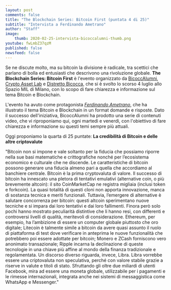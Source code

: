 ```yaml
---
layout: post
comments: false
title: "The Blockchain Series: Bitcoin First (puntata 4 di 25)"
subtitle: "Intervista a Ferdinando Ametrano"
author: "Staff"
image:
    thumb: 2020-02-25-intervista-bicoccalumni-thumb.png
youtube: fwLmbZ37qzM
published: false
newsfeed: false
---
```


Se ne discute molto, ma su bitcoin la divisione è radicale, tra scettici che parlano di bolla ed entusiasti che descrivono una rivoluzione globale. **The Blockchain Series: Bitcoin First** è l'evento organizzato da [BicoccAlumni](https://www.bicoccalumni.it/), [Crypto Asset Lab](https://cryptoassetlab.diseade.unimib.it/) e [Distretto Bicocca](https://www.distrettobicocca.it/), che si è svolto lo scorso 4 luglio allo Spazio MIL di Milano, con lo scopo di fare chiarezza e informazione sul tema Bitcoin e Blockchain.

L'evento ha avuto come protagonista [*Ferdinando Ametrano*](https://www.ametrano.net), che ha illustrato il tema Bitcoin e Blockchain in un format domande e risposte. Dato il successo dell'iniziativa, BicoccAlumni ha prodotto una serie di contenuti video, che vi riproponiamo qui, ogni martedì e venerdì, con l'obiettivo di fare chiarezza e informazione su questi temi sempre più attuali.

Oggi proponiamo la quarta di 25 puntate: **La credibilità di Bitcoin e delle altre criptovalute**

"Bitcoin non si impone e vale soltanto per la fiducia che possiamo riporre nella sue basi matematiche e crittografiche nonché per l’ecosistema economico e culturale che ne discende. Le caratteristiche di bitcoin possono generare una fiducia almeno pari a quella che accordiamo al banchiere centrale.
Bitcoin è la prima cryptovaluta di valore. Il successo di bitcoin ha innescato una pletora di tentativi emulativi (alternative coin, o più brevemente altcoin): il sito CoinMarketCap ne registra migliaia (inclusi token e forkcoin). La quasi totalità di questi cloni non apporta innovazione, manca di sostanza tecnica e meriti funzionali. Tuttavia, l’emergere di alternative è salutare concorrenza per bitcoin: questi altcoin sperimentano nuove tecniche e si impara dai loro tentativi e dai loro fallimenti. Finora però solo pochi hanno mostrato peculiarità distintive che li hanno resi, con differenti e controversi livelli di qualità, meritevoli di considerazione. Ethereum, per esempio, ha l’ambizione di essere un computer globale piuttosto che oro digitale; Litecoin è talmente simile a bitcoin da avere quasi assunto il ruolo di piattaforma di test dove verificare in anteprima le nuove funzionalità che potrebbero poi essere adottate per bitcoin; Monero e ZCash forniscono vero anonimato transazionale; Ripple incarna la declinazione di queste tecnologie in una chiave più affine al mondo della finanza tradizionale e regolamentata. 
Un discorso diverso riguarda, invece, Libra. Libra vorrebbe essere una criptovaluta non speculativa, perché con valore stabile grazie a riserve in valute e titoli di stato. Sfruttando gli oltre due miliardi di utenti Facebook, mira ad essere una moneta globale, utilizzabile per i pagamenti e le rimesse internazionali, integrata anche nei sistemi di messaggistica come WhatsApp e Messenger."
